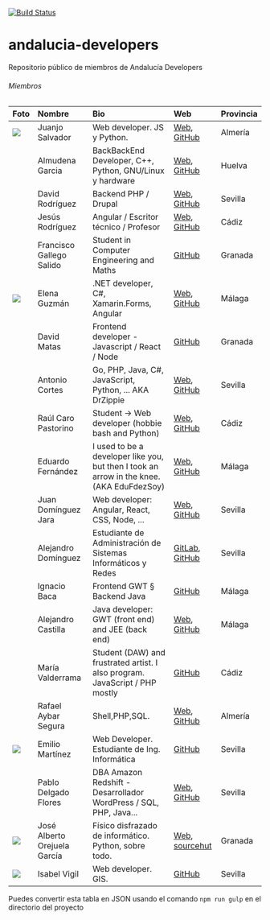 [![Build Status](https://travis-ci.org/JuanjoSalvador/andalucia-developers.svg?branch=master)](https://travis-ci.org/JuanjoSalvador/andalucia-developers)

# andalucia-developers
Repositorio público de miembros de Andalucía Developers

###### Miembros
 Foto | Nombre | Bio       | Web      | Provincia 
 |-----|:-------|:----------|:---------|:----------
 |![](https://avatars2.githubusercontent.com/u/5058655?s=80)|Juanjo Salvador | Web developer. JS y Python. | [Web](http://jsalvador.me), [GitHub](https://github.com/JuanjoSalvador) | Almería 
 ||Almudena Garcia | BackBackEnd Developer, C++, Python, GNU/Linux y hardware | [Web](http://hatsuit.wordpress.com), [GitHub](https://github.com/almuhs) | Huelva 
 ||David Rodríguez | Backend PHP / Drupal | [Web](https://davidjguru.github.io/), [GitHub](https://github.com/davidjguru)| Sevilla 
 ||Jesús Rodríguez | Angular / Escritor técnico / Profesor | [Web](http://angular-tips.com/), [GitHub](https://github.com/Foxandxss)| Cádiz 
 ||Francisco Gallego Salido | Student in Computer Engineering and Maths | [GitHub](https://github.com/fgallegosalido) | Granada 
 |![](https://avatars2.githubusercontent.com/u/6389665?s=80)|Elena Guzmán | .NET developer, C#, Xamarin.Forms, Angular | [Web](https://beelzenef.github.io), [GitHub](https://github.com/Beelzenef)| Málaga 
 ||David Matas | Frontend developer - Javascript / React / Node | [GitHub](https://github.com/davidmatas) | Granada 
 ||Antonio Cortes | Go, PHP, Java, C#, JavaScript, Python, ... AKA DrZippie  | [Web](https://antoniocortes.com/), [GitHub](https://github.com/drzippie)| Sevilla 
 ||Raúl Caro Pastorino | Student → Web developer (hobbie bash and Python) | [Web](http://www.fryntiz.es), [GitHub](https://github.com/fryntiz) | Cádiz 
 ||Eduardo Fernández | I used to be a developer like you, but then I took an arrow in the knee. (AKA EduFdezSoy) | [Web](https://edufdezsoy.es/), [GitHub](https://github.com/EduFdezSoy) | Málaga 
 ||Juan Domínguez Jara | Web developer: Angular, React, CSS, Node, ... | [Web](https://fuken.xyz), [GitHub](https://github.com/juandjara) | Sevilla 
 ||Alejandro Domínguez | Estudiante de Administración de Sistemas Informáticos y Redes | [GitLab](https://gitlab.com/aledomu), [GitHub](https://github.com/aledomu) | Sevilla 
 ||Ignacio Baca | Frontend GWT § Backend Java | [GitHub](https://github.com/ibaca) | Málaga 
 ||Alejandro Castilla | Java developer: GWT (front end) and JEE (back end) | [Web](https://alejandro-castilla.com), [GitHub](https://github.com/alejandrocq) | Málaga 
 ||María Valderrama | Student (DAW) and frustrated artist. I also program. JavaScript / PHP mostly | [GitHub](https://github.com/mavalroot) | Cádiz 
 ||Rafael Aybar Segura | Shell,PHP,SQL. | [Web](https://rafaelaybarsegura.wordpress.com/), [GitHub](https://github.com/RafaelAybar) | Almería
 |![](https://avatars3.githubusercontent.com/u/30650412?s=80&u=d4432d23c941dba39f4bcf99f6e8605a98540a22&v=4)|Emilio Martínez | Web Developer. Estudiante de Ing. Informática | [GitHub](https://github.com/emrivero) | Sevilla
 ||Pablo Delgado Flores | DBA Amazon Redshift - Desarrollador WordPress / SQL, PHP, Java... | [Web](https://pablodelgadoflores.com/), [GitHub](https://github.com/pablodelflores) | Sevilla
 |![](https://avatars1.githubusercontent.com/u/13300909?s=80)| José Alberto Orejuela García | Físico disfrazado de informático. Python, sobre todo. | [Web](https://josealberto4444.com/), [sourcehut](https://git.sr.ht/~josealberto4444/) | Granada
 |![](https://avatars1.githubusercontent.com/u/34597019?s=80)|Isabel Vigil | Web developer. GIS. | [GitHub](https://github.com/ivigilm) | Sevilla

Puedes convertir esta tabla en JSON usando el comando `npm run gulp` en el directorio del proyecto 
